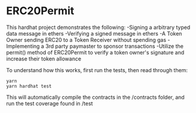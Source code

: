 # ERC20Permit

This hardhat project demonstrates the following:
-Signing a arbitrary typed data message in ethers
-Verifying a signed message in ethers
-A Token Owner sending ERC20 to a Token Receiver without spending gas
-Implementing a 3rd party paymaster to sponsor transactions
-Utilize the permit() method of ERC20Permit to verify a token owner's signature and increase their token allowance

To understand how this works, first run the tests, then read through them:

```shell
yarn
yarn hardhat test
```

This will automatically compile the contracts in the /contracts folder, and run the test coverage found in /test
